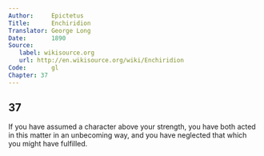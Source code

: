 ```yaml
---
Author:     Epictetus  
Title:      Enchiridion  
Translator: George Long  
Date:       1890  
Source:
   label: wikisource.org
   url: http://en.wikisource.org/wiki/Enchiridion
Code:       gl  
Chapter: 37
---
```

##  37

If you have assumed a character above your strength, you have both acted in
this matter in an unbecoming way, and you have neglected that which you might
have fulfilled.


